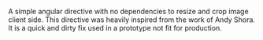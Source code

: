 A simple angular directive with no dependencies to resize and crop image client side. This directive was heavily inspired from the work of Andy Shora.
It is a quick and dirty fix used in a prototype not fit for production.
